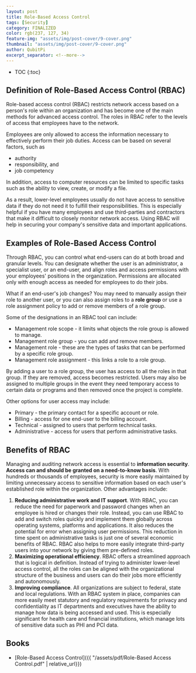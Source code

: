 ```yaml
---
layout: post
title: Role-Based Access Control
tags: [Security]
category: FINALIZED
color: rgb(237, 127, 34)
feature-img: "assets/img/post-cover/9-cover.png"
thumbnail: "assets/img/post-cover/9-cover.png"
author: QubitPi
excerpt_separator: <!--more-->
---
```


<!--more-->

* TOC
{:toc}

## Definition of Role-Based Access Control (RBAC)

Role-based access control (RBAC) restricts network access based on a person's role within an organization and has
become one of the main methods for advanced access control. The roles in RBAC refer to the levels of access that
employees have to the network.

Employees are only allowed to access the information necessary to effectively perform their job duties. Access can be
based on several factors, such as

* authority
* responsibility, and
* job competency
  
In addition, access to computer resources can be limited to specific tasks such as the ability to view, create, or
modify a file.

As a result, lower-level employees usually do not have access to sensitive data if they do not need it to fulfill their
responsibilities. This is especially helpful if you have many employees and use third-parties and contractors that make
it difficult to closely monitor network access. Using RBAC will help in securing your company's sensitive data and
important applications.

## Examples of Role-Based Access Control

Through RBAC, you can control what end-users can do at both broad and granular levels. You can designate whether the
user is an administrator, a specialist user, or an end-user, and align roles and access permissions with your employees'
positions in the organization. Permissions are allocated only with enough access as needed for employees to do their
jobs.

What if an end-user's job changes? You may need to manually assign their role to another user, or you can also assign
roles to a **role group** or use a role assignment policy to add or remove members of a role group.

Some of the designations in an RBAC tool can include:

* Management role scope - it limits what objects the role group is allowed to manage.
* Management role group - you can add and remove members.
* Management role - these are the types of tasks that can be performed by a specific role group.
* Management role assignment - this links a role to a role group.

By adding a user to a role group, the user has access to all the roles in that group. If they are removed, access
becomes restricted. Users may also be assigned to multiple groups in the event they need temporary access to certain
data or programs and then removed once the project is complete.

Other options for user access may include:

* Primary - the primary contact for a specific account or role.
* Billing - access for one end-user to the billing account.
* Technical - assigned to users that perform technical tasks.
* Administrative - access for users that perform administrative tasks.

## Benefits of RBAC

Managing and auditing network access is essential to **information security**. **Access can and should be granted on a
need-to-know basis**. With hundreds or thousands of employees, security is more easily maintained by limiting
unnecessary access to sensitive information based on each user's established role within the organization. Other
advantages include:

1. **Reducing administrative work and IT support**. With RBAC, you can reduce the need for paperwork and password
   changes when an employee is hired or changes their role. Instead, you can use RBAC to add and switch roles quickly
   and implement them globally across operating systems, platforms and applications. It also reduces the potential for
   error when assigning user permissions. This reduction in time spent on administrative tasks is just one of several
   economic benefits of RBAC. RBAC also helps to more easily integrate third-party users into your network by giving
   them pre-defined roles.
2. **Maximizing operational efficiency**. RBAC offers a streamlined approach that is logical in definition. Instead of
   trying to administer lower-level access control, all the roles can be aligned with the organizational structure of
   the business and users can do their jobs more efficiently and autonomously.
3. **Improving compliance**. All organizations are subject to federal, state and local regulations. With an RBAC system
   in place, companies can more easily meet statutory and regulatory requirements for privacy and confidentiality as IT
   departments and executives have the ability to manage how data is being accessed and used. This is especially
   significant for health care and financial institutions, which manage lots of sensitive data such as PHI and PCI data.

## Books

* [Role-Based Access Control]({{ "/assets/pdf/Role-Based Access Control.pdf" | relative_url}})
